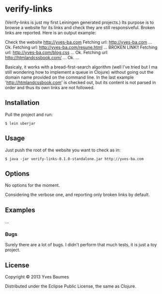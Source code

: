 # verify-links

(Verify-links is just my first Leiningen generated projects.) Its
purpose is to browse a website for its links and check they are still
responsiveful. Broken links are reported. Here is an output example:

Check the website  http://yves-ba.com
Fetching url:  http://yves-ba.com  ...  Ok.
Fetching url:  http://yves-ba.com/resune.html  ... BROKEN LINK!!
Fetching url:  http://yves-ba.com/blog.css  ...  Ok.
Fetching url:  http://htmlandcssbook.com/  ...  Ok.
...

Basicaly, it works with a bread-first-search algorithm (well I've
tried but I ma still wondering how to implement a queue in Clojure)
without going out the domain name provided on the command line. In the
last example 'http://htmlandcssbook.com' is checked out, but its
content is not parsed in order and thus its own links are not
followed.

## Installation

Pull the project and run:

    $ lein uberjar


## Usage

Just push the root of the website you want to check as in:

    $ java -jar verify-links-0.1.0-standalone.jar http://yves-ba.com

## Options

No options for the moment.

Considering the verbose one, and reporting only broken links by default.

## Examples

...

### Bugs

Surely there are a lot of bugs. I didn't perform that much tests, it
is just a toy project.

## License

Copyright © 2013 Yves Baumes

Distributed under the Eclipse Public License, the same as Clojure.
